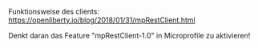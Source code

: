Funktionsweise des clients:
https://openliberty.io/blog/2018/01/31/mpRestClient.html

Denkt daran das Feature "mpRestClient-1.0" in Microprofile zu aktivieren!
